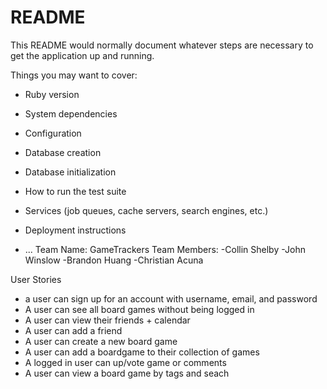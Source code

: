 # README

This README would normally document whatever steps are necessary to get the
application up and running.

Things you may want to cover:

* Ruby version

* System dependencies

* Configuration

* Database creation

* Database initialization

* How to run the test suite

* Services (job queues, cache servers, search engines, etc.)

* Deployment instructions

* ...
Team Name: GameTrackers
Team Members: 
  -Collin Shelby
  -John Winslow
  -Brandon Huang
  -Christian Acuna
  
User Stories
* a user can sign up for an account with username, email, and password
* A user can see all board games without being logged in
* A user can view their friends + calendar
* A user can add a friend
* A user can create a new board game
* A user can add a boardgame to their collection of games
* A logged in user can up/vote game or comments
* A user can view a board game by tags and seach
